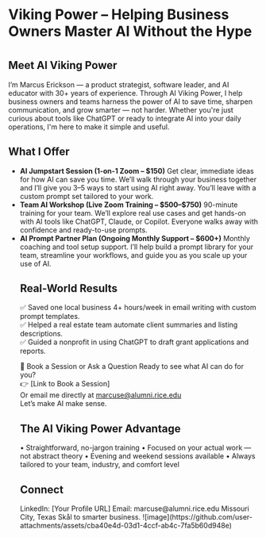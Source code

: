 <h1>Viking Power – Helping Business Owners Master AI Without the Hype<h1>

<h2>Meet AI Viking Power</h2>
I’m Marcus Erickson — a product strategist, software leader, and AI educator with 30+ years of experience. Through AI Viking Power, I help business owners and teams harness the power of AI to save time, sharpen communication, and grow smarter — not harder.
Whether you're just curious about tools like ChatGPT or ready to integrate AI into your daily operations, I'm here to make it simple and useful.

<h2>What I Offer</h2>
<ul>
<li><strong>AI Jumpstart Session (1-on-1 Zoom – $150)</strong>
Get clear, immediate ideas for how AI can save you time. We’ll walk through your business together and I’ll give you 3–5 ways to start using AI right away. You’ll leave with a custom prompt set tailored to your work.</li>
<li><strong>Team AI Workshop (Live Zoom Training – $500–$750)</strong>
90-minute training for your team. We’ll explore real use cases and get hands-on with AI tools like ChatGPT, Claude, or Copilot. Everyone walks away with confidence and ready-to-use prompts.</li>
<li><strong>AI Prompt Partner Plan (Ongoing Monthly Support – $600+)</strong>
Monthly coaching and tool setup support. I’ll help build a prompt library for your team, streamline your workflows, and guide you as you scale up your use of AI.</li>

<h2>Real-World Results</h2>
✅ Saved one local business 4+ hours/week in email writing with custom prompt templates.<br/>
✅ Helped a real estate team automate client summaries and listing descriptions.<br/>
✅ Guided a nonprofit in using ChatGPT to draft grant applications and reports.

🎯 Book a Session or Ask a Question Ready to see what AI can do for you?<br/>
👉 [Link to Book a Session]<br/>
Or email me directly at marcuse@alumni.rice.edu<br/>
Let’s make AI make sense.

<h2>The AI Viking Power Advantage</h2>
	• Straightforward, no-jargon training
	• Focused on your actual work — not abstract theory
	• Evening and weekend sessions available
	• Always tailored to your team, industry, and comfort level

<h2>Connect</h2>
LinkedIn: [Your Profile URL]
Email: marcuse@alumni.rice.edu
Missouri City, Texas
Skål to smarter business.
![image](https://github.com/user-attachments/assets/cba40e4d-03d1-4ccf-ab4c-7fa5b60d948e)

